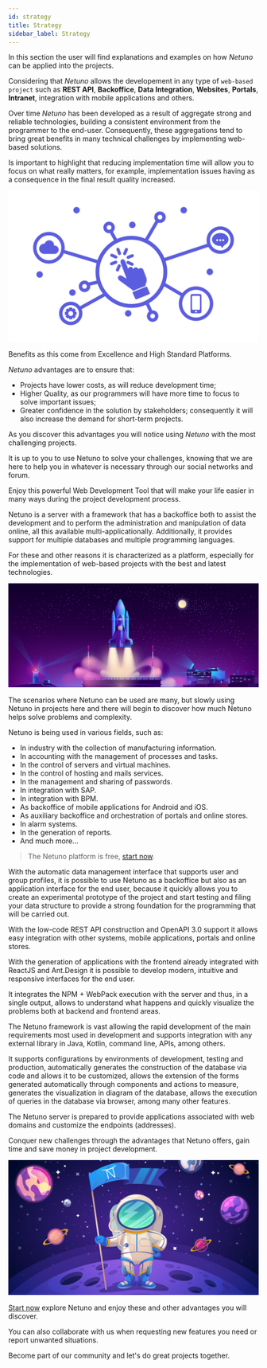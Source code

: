 ```yaml
---
id: strategy
title: Strategy
sidebar_label: Strategy
---
```


In this section the user will find explanations and examples on how _Netuno_ can be applied into the projects.

Considering that _Netuno_ allows the developement in any type of `web-based project` such as **REST API**, **Backoffice**, **Data Integration**, **Websites**, **Portals**, **Intranet**, integration with mobile applications and others.

Over time _Netuno_ has been developed as a result of aggregate strong and reliable technologies, building a consistent environment from the programmer to the end-user. Consequently, these aggregations tend to bring great benefits in many technical challenges by implementing web-based solutions.

Is important to highlight that reducing implementation time will allow you to focus on what really matters, for example, implementation issues having as a consequence in the final result quality increased.

![Netuno & Web Solutions](/docs/assets/business/overview.svg "Netuno & Web Solutions.")

Benefits as this come from Excellence and High Standard Platforms.

_Netuno_ advantages are to ensure that:

- Projects have lower costs, as will reduce development time; 
- Higher Quality, as our programmers will have more time to focus to solve important issues;
- Greater confidence in the solution by stakeholders; consequently it will also increase the demand for short-term projects.

As you discover this advantages you will notice using _Netuno_ with the most challenging projects.

It is up to you to use Netuno to solve your challenges, knowing that we are here to help you in whatever is necessary through our social networks and forum.

Enjoy this powerful Web Development Tool that will make your life easier in many ways during the project development process.


Netuno is a server with a framework that has a backoffice both to assist the development and to perform the administration and manipulation of data online, all this available multi-applicationally. Additionally, it provides support for multiple databases and multiple programming languages.

For these and other reasons it is characterized as a platform, especially for the implementation of web-based projects with the best and latest technologies.

![Netuno is the platform for launching Web projects](/docs/assets/business/introduction.jpg "Netuno is the platform for launching Web projects.")

The scenarios where Netuno can be used are many, but slowly using Netuno in projects here and there will begin to discover how much Netuno helps solve problems and complexity.

Netuno is being used in various fields, such as:

- In industry with the collection of manufacturing information.
- In accounting with the management of processes and tasks.
- In the control of servers and virtual machines.
- In the control of hosting and mails services.
- In the management and sharing of passwords.
- In integration with SAP.
- In integration with BPM.
- As backoffice of mobile applications for Android and iOS.
- As auxiliary backoffice and orchestration of portals and online stores.
- In alarm systems.
- In the generation of reports.
- And much more...

> The Netuno platform is free, [start now](../installation/).

With the automatic data management interface that supports user and group profiles, it is possible to use Netuno as a backoffice but also as an application interface for the end user, because it quickly allows you to create an experimental prototype of the project and start testing and filing your data structure to provide a strong foundation for the programming that will be carried out.

With the low-code REST API construction and OpenAPI 3.0 support it allows easy integration with other systems, mobile applications, portals and online stores.

With the generation of applications with the frontend already integrated with ReactJS and Ant.Design it is possible to develop modern, intuitive and responsive interfaces for the end user.

It integrates the NPM + WebPack execution with the server and thus, in a single output, allows to understand what happens and quickly visualize the problems both at backend and frontend areas.

The Netuno framework is vast allowing the rapid development of the main requirements most used in development and supports integration with any external library in Java, Kotlin, command line, APIs, among others.

It supports configurations by environments of development, testing and production, automatically generates the construction of the database via code and allows it to be customized, allows the extension of the forms generated automatically through components and actions to measure, generates the visualization in diagram of the database, allows the execution of queries in the database via browser, among many other features.

The Netuno server is prepared to provide applications associated with web domains and customize the endpoints (addresses).

Conquer new challenges through the advantages that Netuno offers, gain time and save money in project development.

![Netuno is the platform for launching Web projects](/docs/assets/business/introduction-conquest.jpg "Netuno is the platform for launching Web projects.")

[Start now](../installation/) explore Netuno and enjoy these and other advantages you will discover.

You can also collaborate with us when requesting new features you need or report unwanted situations.

Become part of our community and let's do great projects together.